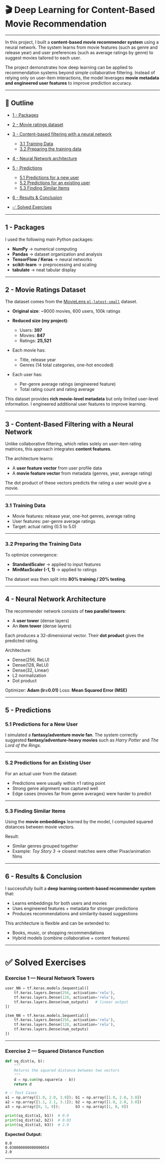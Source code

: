 # 🎬 Deep Learning for Content-Based Movie Recommendation

---

In this project, I built a **content-based movie recommender system** using a neural network. The system learns from movie features (such as genre and release year) and user preferences (such as average ratings by genre) to suggest movies tailored to each user.

The project demonstrates how deep learning can be applied to recommendation systems beyond simple collaborative filtering. Instead of relying only on user-item interactions, the model leverages **movie metadata and engineered user features** to improve prediction accuracy.

---

## 📑 Outline

* [1 - Packages](#1---packages)
* [2 - Movie ratings dataset](#2---movie-ratings-dataset)
* [3 - Content-based filtering with a neural network](#3---content-based-filtering-with-a-neural-network)

  * [3.1 Training Data](#31-training-data)
  * [3.2 Preparing the training data](#32-preparing-the-training-data)
* [4 - Neural Network architecture](#4---neural-network-architecture)
* [5 - Predictions](#5---predictions)

  * [5.1 Predictions for a new user](#51---predictions-for-a-new-user)
  * [5.2 Predictions for an existing user](#52---predictions-for-an-existing-user)
  * [5.3 Finding Similar Items](#53---finding-similar-items)
* [6 - Results & Conclusion](#6---results--conclusion)
* [✅ Solved Exercises](#-solved-exercises)

---

<a name="1---packages"></a>

## 1 - Packages

I used the following main Python packages:

* **NumPy** → numerical computing
* **Pandas** → dataset organization and analysis
* **TensorFlow / Keras** → neural networks
* **scikit-learn** → preprocessing and scaling
* **tabulate** → neat tabular display

---

<a name="2---movie-ratings-dataset"></a>

## 2 - Movie Ratings Dataset

The dataset comes from the [MovieLens `ml-latest-small`](https://grouplens.org/datasets/movielens/latest/) dataset.

* **Original size**: \~9000 movies, 600 users, 100k ratings
* **Reduced size (my project)**:

  * Users: **397**
  * Movies: **847**
  * Ratings: **25,521**
* Each movie has:

  * Title, release year
  * Genres (14 total categories, one-hot encoded)
* Each user has:

  * Per-genre average ratings (engineered feature)
  * Total rating count and rating average

This dataset provides **rich movie-level metadata** but only limited user-level information. I engineered additional user features to improve learning.

---

<a name="3---content-based-filtering-with-a-neural-network"></a>

## 3 - Content-Based Filtering with a Neural Network

Unlike collaborative filtering, which relies solely on user-item rating matrices, this approach integrates **content features**.

The architecture learns:

* A **user feature vector** from user profile data
* A **movie feature vector** from metadata (genres, year, average rating)

The dot product of these vectors predicts the rating a user would give a movie.

---

<a name="31-training-data"></a>

### 3.1 Training Data

* Movie features: release year, one-hot genres, average rating
* User features: per-genre average ratings
* Target: actual rating (0.5 to 5.0)

---

<a name="32-preparing-the-training-data"></a>

### 3.2 Preparing the Training Data

To optimize convergence:

* **StandardScaler** → applied to input features
* **MinMaxScaler (-1, 1)** → applied to ratings

The dataset was then split into **80% training / 20% testing**.

---

<a name="4---neural-network-architecture"></a>

## 4 - Neural Network Architecture

The recommender network consists of **two parallel towers**:

* A **user tower** (dense layers)
* An **item tower** (dense layers)

Each produces a 32-dimensional vector. Their **dot product** gives the predicted rating.

Architecture:

* Dense(256, ReLU)
* Dense(128, ReLU)
* Dense(32, Linear)
* L2 normalization
* Dot product

Optimizer: **Adam (lr=0.01)**
Loss: **Mean Squared Error (MSE)**

---

<a name="5---predictions"></a>

## 5 - Predictions

<a name="51---predictions-for-a-new-user"></a>

### 5.1 Predictions for a New User

I simulated a **fantasy/adventure movie fan**.
The system correctly suggested **fantasy/adventure-heavy movies** such as *Harry Potter* and *The Lord of the Rings*.

---

<a name="52---predictions-for-an-existing-user"></a>

### 5.2 Predictions for an Existing User

For an actual user from the dataset:

* Predictions were usually within ±1 rating point
* Strong genre alignment was captured well
* Edge cases (movies far from genre averages) were harder to predict

---

<a name="53---finding-similar-items"></a>

### 5.3 Finding Similar Items

Using the **movie embeddings** learned by the model, I computed squared distances between movie vectors.

Result:

* Similar genres grouped together
* Example: *Toy Story 3* → closest matches were other Pixar/animation films

---

<a name="6---results--conclusion"></a>

## 6 - Results & Conclusion

I successfully built a **deep learning content-based recommender system** that:

* Learns embeddings for both users and movies
* Uses engineered features + metadata for stronger predictions
* Produces recommendations and similarity-based suggestions

This architecture is flexible and can be extended to:

* Books, music, or shopping recommendations
* Hybrid models (combine collaborative + content features)

---

# ✅ Solved Exercises

### **Exercise 1 — Neural Network Towers**

```python
user_NN = tf.keras.models.Sequential([
    tf.keras.layers.Dense(256, activation='relu'),
    tf.keras.layers.Dense(128, activation='relu'),
    tf.keras.layers.Dense(num_outputs)   # linear output
])

item_NN = tf.keras.models.Sequential([
    tf.keras.layers.Dense(256, activation='relu'),
    tf.keras.layers.Dense(128, activation='relu'),
    tf.keras.layers.Dense(num_outputs)
])
```

---

### **Exercise 2 — Squared Distance Function**

```python
def sq_dist(a, b):
    """
    Returns the squared distance between two vectors
    """
    d = np.sum(np.square(a - b))
    return d

# ✅ Test Cases
a1 = np.array([1.0, 2.0, 3.0]); b1 = np.array([1.0, 2.0, 3.0])
a2 = np.array([1.1, 2.1, 3.1]); b2 = np.array([1.0, 2.0, 3.0])
a3 = np.array([0, 1, 0]);       b3 = np.array([1, 0, 0])

print(sq_dist(a1, b1))  # 0.0
print(sq_dist(a2, b2))  # 0.03
print(sq_dist(a3, b3))  # 2.0
```

**Expected Output:**

```
0.0
0.030000000000000054
2.0
```

---
